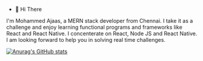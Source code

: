 - 👋 Hi There

I'm Mohammed Ajaas, a MERN stack developer from Chennai. I take it as a challenge and enjoy learning functional programs and frameworks like React and React Native. I concenterate on React, Node JS and React Native. I am looking forward to help you in solving real time challenges.

[![Anurag's GitHub stats](https://github-readme-stats.vercel.app/api?username=smajaas)](https://github.com/anuraghazra/github-readme-stats)
